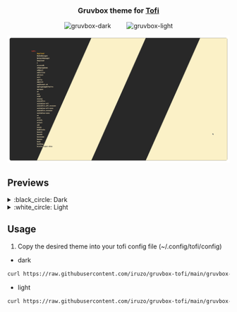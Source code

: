 <h3 align="center">
    Gruvbox theme for <a href="https://github.com/philj56/tofi">Tofi</a>
</h3>

<p align="center">
  <img alt="gruvbox-dark" src="https://camo.githubusercontent.com/410b3ab80570bcd5b470a08d84f93caa5b4962ccd994ebceeb3d1f78364c2120/687474703a2f2f692e696d6775722e636f6d2f776136363678672e706e67" width="45%">
&nbsp; &nbsp; &nbsp; &nbsp;
  <img alt="gruvbox-light" src="https://camo.githubusercontent.com/d080d9c204408ef06b862b76bc795f930b3a9b1be4c5d2de149f1d8eb765b660/687474703a2f2f692e696d6775722e636f6d2f3439714b7959572e706e67" width="45%">
</p>

<p align="center">
	<img src="https://raw.githubusercontent.com/iruzo/gruvbox-tofi/main/assets/preview.webp"/>
</p>

## Previews

<details>
  <summary>:black_circle: Dark</summary>
  <img src="https://raw.githubusercontent.com/iruzo/gruvbox-tofi/main/assets/gruvbox-dark.webp"/>
</details>
<details>
  <summary>:white_circle: Light</summary>
  <img src="https://raw.githubusercontent.com/iruzo/gruvbox-tofi/main/assets/gruvbox-light.webp"/>
</details>

## Usage

1. Copy the desired theme into your tofi config file (~/.config/tofi/config)
- dark
```sh
curl https://raw.githubusercontent.com/iruzo/gruvbox-tofi/main/gruvbox-dark >> ~/.config/tofi/config
```
- light
```sh
curl https://raw.githubusercontent.com/iruzo/gruvbox-tofi/main/gruvbox-light >> ~/.config/tofi/config
```
